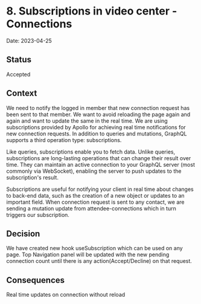 # 8. Subscriptions in video center - Connections

Date: 2023-04-25

## Status

Accepted

## Context

We need to notify the logged in member that new connection request has been sent to that member.
We want to avoid reloading the page again and again and want to update the same in the real time. We are using subscriptions provided by Apollo for achieving real time notifications for new connection requests.
In addition to queries and mutations, GraphQL supports a third operation type: subscriptions.

Like queries, subscriptions enable you to fetch data. Unlike queries, subscriptions are long-lasting operations that can change their result over time. They can maintain an active connection to your GraphQL server (most commonly via WebSocket), enabling the server to push updates to the subscription's result.

Subscriptions are useful for notifying your client in real time about changes to back-end data, such as the creation of a new object or updates to an important field.
When connection request is sent to any contact, we are sending a mutation update from attendee-connections which in turn triggers our subscription.

## Decision

We have created new hook useSubscription which can be used on any page. Top Navigation panel will be updated with the new pending connection count until there is any action(Accept/Decline) on that request.

## Consequences

Real time updates on connection without reload